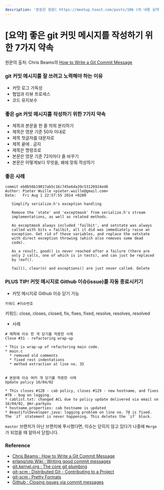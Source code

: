 ```yaml
---
description: '본문은 원문( https://meetup.toast.com/posts/106 )의 내용 요약입니다.'
---
```


# \[요약\] 좋은 git 커밋 메시지를 작성하기 위한 7가지 약속

원문의 출처: Chris Beams의 [How to Write a Git Commit Message](https://chris.beams.io/posts/git-commit/)

### git 커밋 메시지를 잘 쓰려고 노력해야 하는 이유

* 커밋 로그 가독성
* 협업과 리뷰 프로세스
* 코드 유지보수

### 좋은 git 커밋 메시지를 작성하기 위한 7가지 약속

* 제목과 본문을 한 줄 띄워 분리하기
* 제목은 영문 기준 50자 이내로
* 제목 첫글자를 대문자로
* 제목 끝에 . 금지
* 제목은 명령조로
* 본문은 영문 기준 72자마다 줄 바꾸기
* 본문은 어떻게보다 무엇을, 왜에 맞춰 작성하기

### 좋은 사례

```text
commit eb0b56b19017ab5c16c745e6da39c53126924ed6
Author: Pieter Wuille <pieter.wuille@gmail.com>
Date:   Fri Aug 1 22:57:55 2014 +0200

   Simplify serialize.h's exception handling

   Remove the 'state' and 'exceptmask' from serialize.h's stream
   implementations, as well as related methods.

   As exceptmask always included 'failbit', and setstate was always
   called with bits = failbit, all it did was immediately raise an
   exception. Get rid of those variables, and replace the setstate
   with direct exception throwing (which also removes some dead
   code).

   As a result, good() is never reached after a failure (there are
   only 2 calls, one of which is in tests), and can just be replaced
   by !eof().

   fail(), clear(n) and exceptions() are just never called. Delete

```

### PLUS TIP! 커밋 메시지로 Github 이슈\(issue\)를 자동 종료시키기

* 커밋 메시지로 Github 이슈 닫기 가능

```text
키워드 #이슈번호
```

키워드: close, closes, closed, fix, fixes, fixed, resolve, resolves, resolved

* 사례

```text
# 제목에 이슈 한 개 닫기를 적용한 사례
Close #31 - refactoring wrap-up

* This is wrap-up of refactoring main code.
* main.c
  * removed old comments
  * fixed rest indentations
  * method extraction at line no. 35


# 본문에 이슈 여러 개 닫기를 적용한 사례
Update policy 16/04/02

* This closes #128 - cab policy, closes #129 - new hostname, and fixes #78 - bug on logging.
* cablist.txt: changed ACL due to policy update delivered via email on 16/04/02, @mr.parkyou
* hostname.properties: cab hostname is updated
* BeautifulDeveloper.java: logging problem on line no. 78 is fixed. The `if` statement is never happening. This deletes the `if` block.
```

`master` 브랜치가 아닌 브랜치에 푸시했다면, 이슈는 닫히지 않고 있다가 나중에 `Merge`가 되었을 때 알아서 닫힙니다.

### Reference

* [Chris Beams : How to Write a Git Commit Message](https://chris.beams.io/posts/git-commit/)
* [erlang/otp Wiki : Writing good commit messages](https://github.com/erlang/otp/wiki/Writing-good-commit-messages)
* [git.kernel.org : The core git plumbing](https://git.kernel.org/cgit/git/git.git/tree/Documentation/SubmittingPatches)
* [git-scm : Distributed Git - Contributing to a Project](https://git-scm.com/book/ch5-2.html)
* [git-scm : Pretty Formats](https://git-scm.com/docs/pretty-formats)
* [Github : Closing issues via commit messages](https://help.github.com/articles/closing-issues-via-commit-messages/)

